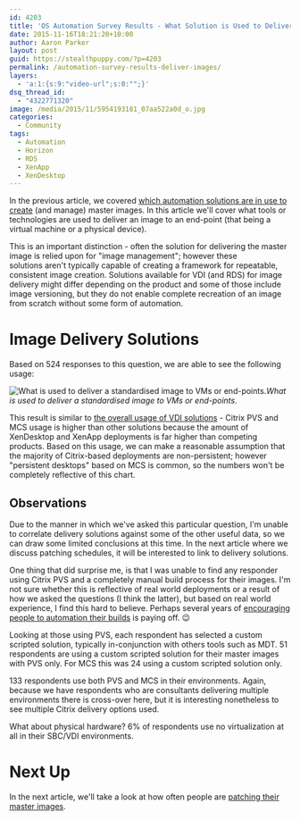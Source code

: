 ```yaml
---
id: 4203
title: 'OS Automation Survey Results - What Solution is Used to Deliver Images?'
date: 2015-11-16T18:21:20+10:00
author: Aaron Parker
layout: post
guid: https://stealthpuppy.com/?p=4203
permalink: /automation-survey-results-deliver-images/
layers:
  - 'a:1:{s:9:"video-url";s:0:"";}'
dsq_thread_id:
  - "4322771320"
image: /media/2015/11/5954193181_07aa522a0d_o.jpg
categories:
  - Community
tags:
  - Automation
  - Horizon
  - RDS
  - XenApp
  - XenDesktop
---
```

In the previous article, we covered [which automation solutions are in use to create](http://xenappblog.com/2015/os-automation-survey-results-automation-solutions/) (and manage) master images. In this article we'll cover what tools or technologies are used to deliver an image to an end-point (that being a virtual machine or a physical device).

This is an important distinction - often the solution for delivering the master image is relied upon for "image management"; however these solutions aren't typically capable of creating a framework for repeatable, consistent image creation. Solutions available for VDI (and RDS) for image delivery might differ depending on the product and some of those include image versioning, but they do not enable complete recreation of an image from scratch without some form of automation.

# Image Delivery Solutions

Based on 524 responses to this question, we are able to see the following usage:

![What is used to deliver a standardised image to VMs or end-points.]({{site.baseurl}}/media/2015/11/WhatIsUsedToDeliverImage.png)*What is used to deliver a standardised image to VMs or end-points.*</figure>

This result is similar to [the overall usage of VDI solutions]({{site.baseurl}}/automation-survey-results-vdi-platforms/) - Citrix PVS and MCS usage is higher than other solutions because the amount of XenDesktop and XenApp deployments is far higher than competing products. Based on this usage, we can make a reasonable assumption that the majority of Citrix-based deployments are non-persistent; however "persistent desktops" based on MCS is common, so the numbers won't be completely reflective of this chart.

## Observations

Due to the manner in which we've asked this particular question, I'm unable to correlate delivery solutions against some of the other useful data, so we can draw some limited conclusions at this time. In the next article where we discuss patching schedules, it will be interested to link to delivery solutions.

One thing that did surprise me, is that I was unable to find any responder using Citrix PVS and a completely manual build process for their images. I'm not sure whether this is reflective of real world deployments or a result of how we asked the questions (I think the latter), but based on real world experience, I find this hard to believe. Perhaps several years of [encouraging people to automation their builds]({{site.baseurl}}/hands-off-my-gold-image-a-recap-from-citrix-synergy-2013/) is paying off. 😉

Looking at those using PVS, each respondent has selected a custom scripted solution, typically in-conjunction with others tools such as MDT. 51 respondents are using a custom scripted solution for their master images with PVS only. For MCS this was 24 using a custom scripted solution only.

133 respondents use both PVS and MCS in their environments. Again, because we have respondents who are consultants delivering multiple environments there is cross-over here, but it is interesting nonetheless to see multiple Citrix delivery options used.

What about physical hardware? 6% of respondents use no virtualization at all in their SBC/VDI environments.

# Next Up

In the next article, we'll take a look at how often people are [patching their master images]({{site.baseurl}}/automation-survey-results-update-images/).

 